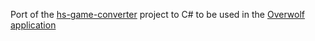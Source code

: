 Port of the [hs-game-converter](https://github.com/Zero-to-Heroes/hs-game-converter) project to C# to be used in the [Overwolf application](https://github.com/Zero-to-Heroes/overwolf-replay-app)